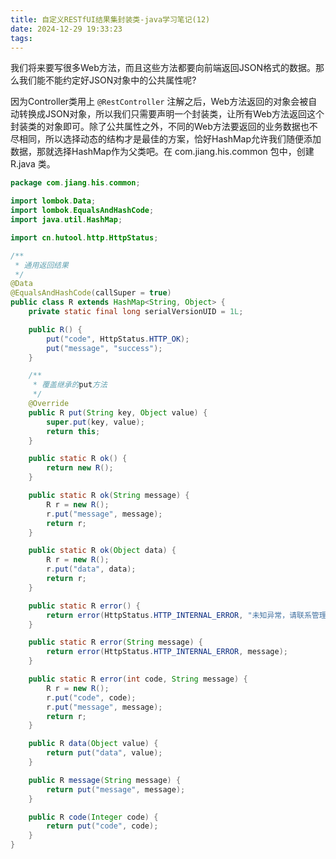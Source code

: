 ```yaml
---
title: 自定义RESTfUI结果集封装类-java学习笔记(12)
date: 2024-12-29 19:33:23
tags:
---
```


我们将来要写很多Web方法，而且这些方法都要向前端返回JSON格式的数据。那么我们能不能约定好JSON对象中的公共属性呢?

因为Controller类用上 `@RestController` 注解之后，Web方法返回的对象会被自动转换成JSON对象，所以我们只需要声明一个封装类，让所有Web方法返回这个封装类的对象即可。除了公共属性之外，不同的Web方法要返回的业务数据也不尽相同，所以选择动态的结构才是最佳的方案，恰好HashMap允许我们随便添加数据，那就选择HashMap作为父类吧。在 com.jiang.his.common 包中，创建 R.java 类。

```java
package com.jiang.his.common;

import lombok.Data;
import lombok.EqualsAndHashCode;
import java.util.HashMap;

import cn.hutool.http.HttpStatus;

/**
 * 通用返回结果
 */
@Data
@EqualsAndHashCode(callSuper = true)
public class R extends HashMap<String, Object> {
    private static final long serialVersionUID = 1L;

    public R() {
        put("code", HttpStatus.HTTP_OK);
        put("message", "success");
    }

    /**
     * 覆盖继承的put方法
     */
    @Override
    public R put(String key, Object value) {
        super.put(key, value);
        return this;
    }

    public static R ok() {
        return new R();
    }

    public static R ok(String message) {
        R r = new R();
        r.put("message", message);
        return r;
    }

    public static R ok(Object data) {
        R r = new R();
        r.put("data", data);
        return r;
    }

    public static R error() {
        return error(HttpStatus.HTTP_INTERNAL_ERROR, "未知异常，请联系管理员");
    }

    public static R error(String message) {
        return error(HttpStatus.HTTP_INTERNAL_ERROR, message);
    }

    public static R error(int code, String message) {
        R r = new R();
        r.put("code", code);
        r.put("message", message);
        return r;
    }

    public R data(Object value) {
        return put("data", value);
    }

    public R message(String message) {
        return put("message", message);
    }

    public R code(Integer code) {
        return put("code", code);
    }
} 
```

